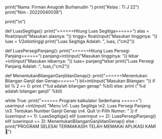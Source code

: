 print("Nama :Firman Anugrah Burhanudin ")
print("Kelas : TI J 22")
print("Nim : 20220040038")

print("\n")

def LuasSegitiga():
    print("======Hitung Luas Segitiga======")
    alas = float(input("Masukan alasnya: "))
    tinggi= float(input("Masukan tingginya: "))
    luas = 1/2*alas*tinggi
    print("Luas Segitiga Adalah: ", luas, ("cm2"))
    
def LuasPersegiPanjang():
    print("======Hitung Luas Persegi Panjang======")
    panjang=int(input("Masukan tingginya: "))
    lebar =int(input("Masukan lebarnya: "))
    luas= panjang*lebar
    print("Luas Persegi Panjang Adalah :", luas,("cm2"))
    
def MenentukanBilanganGanjildanGenap():
    print("======Menentukan Bilangan Ganjil dan Genap======")
    bil=int(input("Masukan Bilangan: "))
    if bil % 2 == 0:
        print ("%d adalah bilangan genap" %bil)
    else:
        print ("%d adalah bilangan ganjil" %bil)
            
while True:
    print("====== Program kalkulator Sederhana ======")
    userinput =int(input(
        "Menu \n1. Luas Segitiga \n2. Luas Persegi Panjang \n3. Tentukan Number Ganjil Genap \n4. Quit \n Pilih Nomor: " ))
    if (userinput == 1):
        LuasSegitiga()
    elif (userinput == 2):
        LuasPersegiPanjang()
    elif (userinput == 3):
        MenentukanBilanganGanjildanGenap()
    else :
        print("PROGRAM SELESAI TERIMAKASIH TELAH MEMAKAI APLIKASI KAMI🤞")
        
